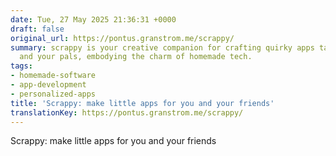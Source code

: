 ```yaml
---
date: Tue, 27 May 2025 21:36:31 +0000
draft: false
original_url: https://pontus.granstrom.me/scrappy/
summary: scrappy is your creative companion for crafting quirky apps tailored to you
  and your pals, embodying the charm of homemade tech.
tags:
- homemade-software
- app-development
- personalized-apps
title: 'Scrappy: make little apps for you and your friends'
translationKey: https://pontus.granstrom.me/scrappy/
---
```


Scrappy: make little apps for you and your friends